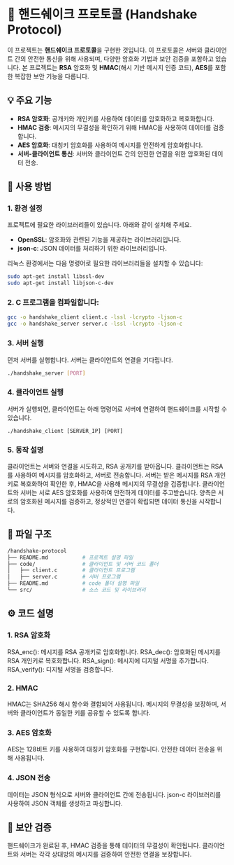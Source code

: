 # 📡 핸드쉐이크 프로토콜 (Handshake Protocol)

이 프로젝트는 **핸드쉐이크 프로토콜**을 구현한 것입니다. 이 프로토콜은 서버와 클라이언트 간의 안전한 통신을 위해 사용되며, 다양한 암호화 기법과 보안 검증을 포함하고 있습니다. 본 프로젝트는 **RSA** 암호화 및 **HMAC**(해시 기반 메시지 인증 코드), **AES**를 포함한 복잡한 보안 기능을 다룹니다.

## 💡 주요 기능

- **RSA 암호화**: 공개키와 개인키를 사용하여 데이터를 암호화하고 복호화합니다.
- **HMAC 검증**: 메시지의 무결성을 확인하기 위해 HMAC을 사용하여 데이터를 검증합니다.
- **AES 암호화**: 대칭키 암호화를 사용하여 메시지를 안전하게 암호화합니다.
- **서버-클라이언트 통신**: 서버와 클라이언트 간의 안전한 연결을 위한 암호화된 데이터 전송.

## 🚀 사용 방법

### 1. 환경 설정

프로젝트에 필요한 라이브러리들이 있습니다. 아래와 같이 설치해 주세요.

- **OpenSSL**: 암호화와 관련된 기능을 제공하는 라이브러리입니다.
- **json-c**: JSON 데이터를 처리하기 위한 라이브러리입니다.

리눅스 환경에서는 다음 명령어로 필요한 라이브러리들을 설치할 수 있습니다:

```bash
sudo apt-get install libssl-dev
sudo apt-get install libjson-c-dev
```

### 2. C 프로그램을 컴파일합니다:
```bash
gcc -o handshake_client client.c -lssl -lcrypto -ljson-c
gcc -o handshake_server server.c -lssl -lcrypto -ljson-c
```

### 3. 서버 실행
먼저 서버를 실행합니다. 서버는 클라이언트의 연결을 기다립니다.

```bash
./handshake_server [PORT]
```

### 4. 클라이언트 실행
서버가 실행되면, 클라이언트는 아래 명령어로 서버에 연결하여 핸드쉐이크를 시작할 수 있습니다.

```
./handshake_client [SERVER_IP] [PORT]
```

### 5. 동작 설명
클라이언트는 서버와 연결을 시도하고, RSA 공개키를 받아옵니다.
클라이언트는 RSA를 사용하여 메시지를 암호화하고, 서버로 전송합니다.
서버는 받은 메시지를 RSA 개인키로 복호화하여 확인한 후, HMAC을 사용해 메시지의 무결성을 검증합니다.
클라이언트와 서버는 서로 AES 암호화를 사용하여 안전하게 데이터를 주고받습니다.
양측은 서로의 암호화된 메시지를 검증하고, 정상적인 연결이 확립되면 데이터 통신을 시작합니다.


## 📁 파일 구조

```bash
/handshake-protocol
├── README.md           # 프로젝트 설명 파일
├── code/               # 클라이언트 및 서버 코드 폴더
│   ├── client.c        # 클라이언트 프로그램
│   ├── server.c        # 서버 프로그램
├── README.md           # code 폴더 설명 파일
└── src/                # 소스 코드 및 라이브러리
```


## ⚙️ 코드 설명
### 1. RSA 암호화
RSA_enc(): 메시지를 RSA 공개키로 암호화합니다.
RSA_dec(): 암호화된 메시지를 RSA 개인키로 복호화합니다.
RSA_sign(): 메시지에 디지털 서명을 추가합니다.
RSA_verify(): 디지털 서명을 검증합니다.

### 2. HMAC
HMAC는 SHA256 해시 함수와 결합되어 사용됩니다. 메시지의 무결성을 보장하며, 서버와 클라이언트가 동일한 키를 공유할 수 있도록 합니다.

### 3. AES 암호화
AES는 128비트 키를 사용하여 대칭키 암호화를 구현합니다. 안전한 데이터 전송을 위해 사용됩니다.

### 4. JSON 전송
데이터는 JSON 형식으로 서버와 클라이언트 간에 전송됩니다. json-c 라이브러리를 사용하여 JSON 객체를 생성하고 파싱합니다.

## 🔑 보안 검증
핸드쉐이크가 완료된 후, HMAC 검증을 통해 데이터의 무결성이 확인됩니다. 클라이언트와 서버는 각각 상대방의 메시지를 검증하여 안전한 연결을 보장합니다.
